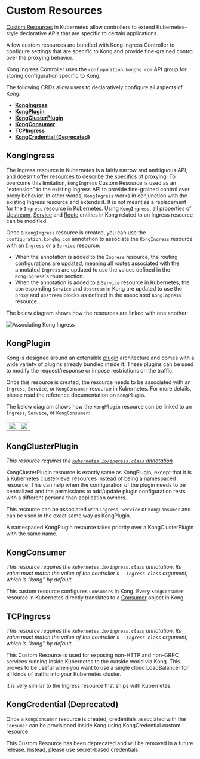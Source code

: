 # Custom Resources

[Custom Resources][k8s-crd] in Kubernetes allow controllers
to extend Kubernetes-style
declarative APIs that are specific to certain applications.

A few custom resources are bundled with Kong Ingress Controller to configure
settings that are specific to Kong and provide fine-grained control over
the proxying behavior.

Kong Ingress Controller uses the `configuration.konghq.com` API group
for storing configuration specific to Kong.

The following CRDs allow users to declaratively configure all aspects of Kong:

- [**KongIngress**](#kongingress)
- [**KongPlugin**](#kongplugin)
- [**KongClusterPlugin**](#kongclusterplugin)
- [**KongConsumer**](#kongconsumer)
- [**TCPIngress**](#tcpingress)
- [**KongCredential (Deprecated)**](#kongcredential-deprecated)

## KongIngress

The Ingress resource in Kubernetes is a fairly narrow and ambiguous API, and
doesn't offer resources to describe the specifics of proxying.
To overcome this limitation, `KongIngress` Custom Resource is used as an
"extension" to the existing Ingress API to provide fine-grained control
over proxy behavior.
In other words, `KongIngress` works in conjunction with
the existing Ingress resource and extends it.
It is not meant as a replacement for the `Ingress` resource in Kubernetes.
Using `KongIngress`, all properties of [Upstream][kong-upstream],
[Service][kong-service] and [Route][kong-route]
entities in Kong related to an Ingress resource can be modified.

Once a `KongIngress` resource is created, you can use the `configuration.konghq.com`
annotation to associate the `KongIngress` resource with an `Ingress` or a `Service`
resource:

- When the annotation is added to the `Ingress` resource, the routing
  configurations are updated, meaning all routes associated with the annotated
  `Ingress` are updated to use the values defined in the `KongIngress`'s route
  section.
- When the annotation is added to a `Service` resource in Kubernetes,
  the corresponding `Service` and `Upstream` in Kong are updated to use the
  `proxy` and `upstream` blocks as defined in the associated
  `KongIngress` resource.

The below diagram shows how the resources are linked
with one another:

![Associating Kong Ingress](../images/kong-ingress-association.png "Associating Kong Ingress")

## KongPlugin

Kong is designed around an extensible [plugin][kong-plugin]
architecture and comes with a
wide variety of plugins already bundled inside it.
These plugins can be used to modify the request/response or impose restrictions
on the traffic.

Once this resource is created, the resource needs to be associated with an
`Ingress`, `Service`, or `KongConsumer` resource in Kubernetes.
For more details, please read the reference documentation on `KongPlugin`.

The below diagram shows how the `KongPlugin` resource can be linked to an
`Ingress`, `Service`, or `KongConsumer`:

|  |  |
:-:|:-:
![](../images/kong-plugin-association1.png)|![](../images/kong-plugin-association2.png)

## KongClusterPlugin

_This resource requires the [`kubernetes.io/ingress.class` annotation](../README.md#resource-classes)._

KongClusterPlugin resource is exactly same as KongPlugin, except that it is a
Kubernetes cluster-level resources instead of being a namespaced resource.
This can help when the configuration of the plugin needs to be centralized
and the permissions to add/update plugin configuration rests with a different
persona than application owners.

This resource can be associated with `Ingress`, `Service` or `KongConsumer`
and can be used in the exact same way as KongPlugin.

A namespaced KongPlugin resource takes priority over a
KongClusterPlugin with the same name.

## KongConsumer

_This resource requires the `kubernetes.io/ingress.class` annotation. Its value
must match the value of the controller's `--ingress-class` argument, which is
"kong" by default._

This custom resource configures `Consumers` in Kong.
Every `KongConsumer` resource in Kubernetes directly translates to a
[Consumer][kong-consumer] object in Kong.

## TCPIngress

_This resource requires the `kubernetes.io/ingress.class` annotation. Its value
must match the value of the controller's `--ingress-class` argument, which is
"kong" by default._

This Custom Resource is used for exposing non-HTTP
and non-GRPC services running inside Kubernetes to
the outside world via Kong. This proves to be useful when
you want to use a single cloud LoadBalancer for all kinds
of traffic into your Kubernetes cluster.

It is very similar to the Ingress resource that ships with Kubernetes.

## KongCredential (Deprecated)

Once a `KongConsumer` resource is created,
credentials associated with the `Consumer` can be provisioned inside Kong
using KongCredential custom resource.

This Custom Resource has been deprecated and will be removed in a future
release.
Instead, please use secret-based credentials.

[k8s-crd]: https://kubernetes.io/docs/tasks/access-kubernetes-api/extend-api-custom-resource-definitions/
[kong-consumer]: https://getkong.org/docs/latest/admin-api/#consumer-object
[kong-plugin]: https://getkong.org/docs/latest/admin-api/#plugin-object
[kong-route]: https://getkong.org/docs/latest/admin-api/#route-object
[kong-service]: https://getkong.org/docs/latest/admin-api/#service-object
[kong-upstream]: https://getkong.org/docs/latest/admin-api/#upstream-objects
